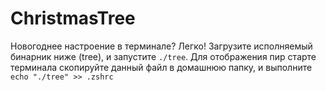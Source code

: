 # ChristmasTree
Новогоднее настроение в терминале? Легко! Загрузите исполняемый бинарник ниже (tree), и запустите `./tree`. Для отображения пир старте терминала скопируйте данный файл в домашнюю папку, и выполните `echo "./tree" >> .zshrc`